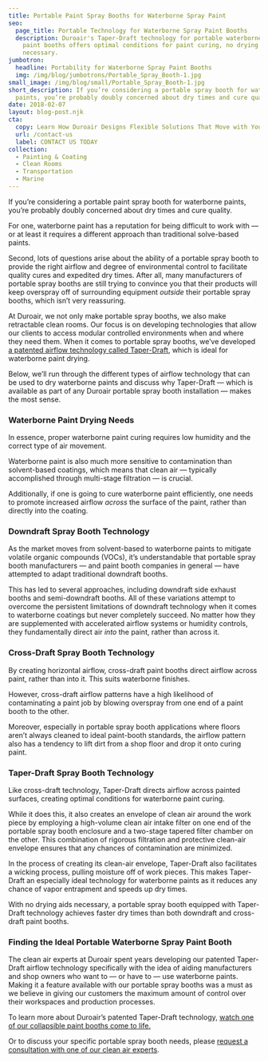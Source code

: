 ```yaml
---
title: Portable Paint Spray Booths for Waterborne Spray Paint
seo:
  page_title: Portable Technology for Waterborne Spray Paint Booths
  description: Duroair's Taper-Draft technology for portable waterborne spray
    paint booths offers optimal conditions for paint curing, no drying aids
    necessary.
jumbotron:
  headline: Portability for Waterborne Spray Paint Booths
  img: /img/blog/jumbotrons/Portable_Spray_Booth-1.jpg
small_image: /img/blog/small/Portable_Spray_Booth-1.jpg
short_description: If you’re considering a portable spray booth for waterborne
  paints, you’re probably doubly concerned about dry times and cure quality.
date: 2018-02-07
layout: blog-post.njk
cta:
  copy: Learn How Duroair Designs Flexible Solutions That Move with Your Workflow
  url: /contact-us
  label: CONTACT US TODAY
collection:
  - Painting & Coating
  - Clean Rooms
  - Transportation
  - Marine
---
```

If you’re considering a portable paint spray booth for waterborne paints, you’re probably doubly concerned about dry times and cure quality.

For one, waterborne paint has a reputation for being difficult to work with — or at least it requires a different approach than traditional solve-based paints.

Second, lots of questions arise about the ability of a portable spray booth to provide the right airflow and degree of environmental control to facilitate quality cures and expedited dry times. After all, many manufacturers of portable spray booths are still trying to convince you that their products will keep overspray off of surrounding equipment *outside* their portable spray booths, which isn’t very reassuring.

At Duroair, we not only make portable spray booths, we also make retractable clean rooms. Our focus is on developing technologies that allow our clients to access modular controlled environments when and where they need them. When it comes to portable spray booths, we’ve developed [a patented airflow technology called Taper-Draft](https://www.duroair.com/technologies-solutions/taper-draft-air-filtration-technology/), which is ideal for waterborne paint drying.

Below, we’ll run through the different types of airflow technology that can be used to dry waterborne paints and discuss why Taper-Draft — which is available as part of any Duroair portable spray booth installation — makes the most sense.

### Waterborne Paint Drying Needs

In essence, proper waterborne paint curing requires low humidity and the correct type of air movement.

Waterborne paint is also much more sensitive to contamination than solvent-based coatings, which means that clean air — typically accomplished through multi-stage filtration — is crucial.

Additionally, if one is going to cure waterborne paint efficiently, one needs to promote increased airflow *across* the surface of the paint, rather than directly into the coating.

### Downdraft Spray Booth Technology

As the market moves from solvent-based to waterborne paints to mitigate volatile organic compounds (VOCs), it’s understandable that portable spray booth manufacturers — and paint booth companies in general — have attempted to adapt traditional downdraft booths.

This has led to several approaches, including downdraft side exhaust booths and semi-downdraft booths. All of these variations attempt to overcome the persistent limitations of downdraft technology when it comes to waterborne coatings but never completely succeed. No matter how they are supplemented with accelerated airflow systems or humidity controls, they fundamentally direct air *into* the paint, rather than across it.

### Cross-Draft Spray Booth Technology

By creating horizontal airflow, cross-draft paint booths direct airflow across paint, rather than into it. This suits waterborne finishes.

However, cross-draft airflow patterns have a high likelihood of contaminating a paint job by blowing overspray from one end of a paint booth to the other.

Moreover, especially in portable spray booth applications where floors aren’t always cleaned to ideal paint-booth standards, the airflow pattern also has a tendency to lift dirt from a shop floor and drop it onto curing paint.

### Taper-Draft Spray Booth Technology

Like cross-draft technology, Taper-Draft directs airflow across painted surfaces, creating optimal conditions for waterborne paint curing.

While it does this, it also creates an envelope of clean air around the work piece by employing a high-volume clean air intake filter on one end of the portable spray booth enclosure and a two-stage tapered filter chamber on the other. This combination of rigorous filtration and protective clean-air envelope ensures that any chances of contamination are minimized.

In the process of creating its clean-air envelope, Taper-Draft also facilitates a wicking process, pulling moisture off of work pieces. This makes Taper-Draft an especially ideal technology for waterborne paints as it reduces any chance of vapor entrapment and speeds up dry times.

With no drying aids necessary, a portable spray booth equipped with Taper-Draft technology achieves faster dry times than both downdraft and cross-draft paint booths.

### Finding the Ideal Portable Waterborne Spray Paint Booth

The clean air experts at Duroair spent years developing our patented Taper-Draft airflow technology specifically with the idea of aiding manufacturers and shop owners who want to — or have to — use waterborne paints. Making it a feature available with our portable spray booths was a must as we believe in giving our customers the maximum amount of control over their workspaces and production processes.

To learn more about Duroair’s patented Taper-Draft technology, [watch one of our collapsible paint booths come to life.](https://www.duroair.com/resources/videos/duroair-retractable-indoor-air-quality-systems)

Or to discuss your specific portable spray booth needs, please [request a consultation with one of our clean air experts](https://www.duroair.com/request-consultation/).